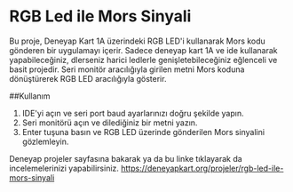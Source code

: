 # RGB Led ile Mors Sinyali
Bu proje, Deneyap Kart 1A üzerindeki RGB LED'i kullanarak Mors kodu gönderen bir uygulamayı içerir. Sadece deneyap kart 1A ve ide kullanarak yapabileceğiniz, dlerseniz harici ledlerle genişletebileceğiniz eğlenceli ve basit projedir. Seri monitör aracılığıyla girilen metni Mors koduna dönüştürerek RGB LED aracılığıyla gösterir.

##Kullanım

1. IDE'yi açın ve seri port baud ayarlarınızı doğru şekilde yapın.
2. Seri monitörü açın ve dilediğiniz bir metni yazın.
3. Enter tuşuna basın ve RGB LED üzerinde gönderilen Mors sinyalini gözlemleyin.

Deneyap projeler sayfasına bakarak ya da bu linke tıklayarak da incelemelerinizi yapabilirsiniz. https://deneyapkart.org/projeler/rgb-led-ile-mors-sinyali
